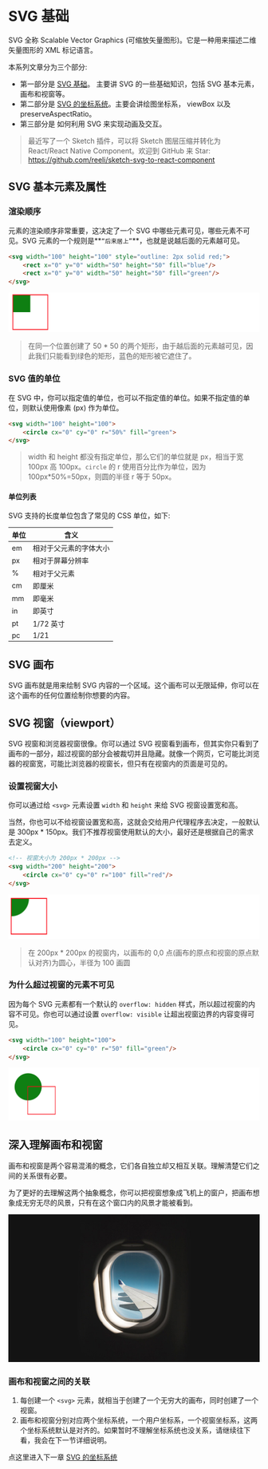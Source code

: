 # SVG 基础  

SVG 全称 Scalable Vector Graphics (可缩放矢量图形)。它是一种用来描述二维矢量图形的 XML 标记语言。

本系列文章分为三个部分:

- 第一部分是 [SVG 基础](https://segmentfault.com/a/1190000015652209)。 主要讲 SVG 的一些基础知识，包括 SVG 基本元素，画布和视窗等。
- 第二部分是 [SVG 的坐标系统](https://segmentfault.com/a/1190000015661109)。主要会讲绘图坐标系， viewBox 以及preserveAspectRatio。
- 第三部分是 如何利用 SVG 来实现动画及交互。

> 最近写了一个 Sketch 插件，可以将 Sketch 图层压缩并转化为 React/React Native Component。欢迎到 GitHub 来 Star: https://github.com/reeli/sketch-svg-to-react-component

## SVG 基本元素及属性

### 渲染顺序
元素的渲染顺序非常重要，这决定了一个 SVG 中哪些元素可见，哪些元素不可见。SVG 元素的一个规则是**`“后来居上”`**，也就是说越后面的元素越可见。

```html
<svg width="100" height="100" style="outline: 2px solid red;">
	<rect x="0" y="0" width="50" height="50" fill="blue"/>
	<rect x="0" y="0" width="50" height="50" fill="green"/>
</svg>
```

![](../assets/svg-learning/svg-1.png)

> 在同一个位置创建了 50 * 50 的两个矩形，由于越后面的元素越可见，因此我们只能看到绿色的矩形，蓝色的矩形被它遮住了。

### SVG 值的单位
在 SVG 中，你可以指定值的单位，也可以不指定值的单位。如果不指定值的单位，则默认使用像素 (px) 作为单位。

```html
<svg width="100" height="100">
	<circle cx="0" cy="0" r="50%" fill="green">
</svg>
```
> width 和 height 都没有指定单位，那么它们的单位就是 px，相当于宽 100px 高 100px。`circle` 的 r 使用百分比作为单位，因为 100px*50%=50px，则圆的半径 r 等于 50px。

#### 单位列表
SVG 支持的长度单位包含了常见的 CSS 单位，如下:

| 单位  | 含义 |
| ------------- | ------------- |
| em | 相对于父元素的字体大小 |
| px | 相对于屏幕分辨率 |
| %  | 相对于父元素 |
| cm | 即厘米 |
| mm | 即毫米 |
| in | 即英寸 |
| pt | 1/72 英寸 |
| pc | 1/21 | 

## SVG 画布
SVG 画布就是用来绘制 SVG 内容的一个区域。这个画布可以无限延伸，你可以在这个画布的任何位置绘制你想要的内容。

## SVG 视窗（viewport）

SVG 视窗和浏览器视窗很像。你可以通过 SVG 视窗看到画布，但其实你只看到了画布的一部分，超过视窗的部分会被裁切并且隐藏。就像一个网页，它可能比浏览器的视窗宽，可能比浏览器的视窗长，但只有在视窗内的页面是可见的。

### 设置视窗大小

你可以通过给 `<svg>` 元素设置 `width` 和 `height` 来给 SVG 视窗设置宽和高。

当然，你也可以不给视窗设置宽和高，这就会交给用户代理程序去决定，一般默认是 300px * 150px。我们不推荐视窗使用默认的大小，最好还是根据自己的需求去定义。

```html
<!-- 视窗大小为 200px * 200px -->
<svg width="200" height="200">
	<circle cx="0" cy="0" r="100" fill="red"/>
</svg>
```

![](../assets/svg-learning/svg-2.png)

> 在 200px * 200px 的视窗内，以画布的 0,0 点(画布的原点和视窗的原点默认对齐)为圆心，半径为 100 画圆

### 为什么超过视窗的元素不可见

因为每个 SVG 元素都有一个默认的 `overflow: hidden` 样式，所以超过视窗的内容不可见。你也可以通过设置 `overflow: visible` 让超出视窗边界的内容变得可见。

```html
<svg width="100" height="100">
	<circle cx="0" cy="0" r="50" fill="green"/>
</svg>
```
![](../assets/svg-learning/svg-3.png)

## 深入理解画布和视窗

画布和视窗是两个容易混淆的概念，它们各自独立却又相互关联。理解清楚它们之间的关系很有必要。

为了更好的去理解这两个抽象概念，你可以把视窗想象成飞机上的窗户，把画布想象成无穷无尽的风景，只有在这个窗口内的风景才能被看到。 

![](../assets/svg-learning/viewport.jpg)

### 画布和视窗之间的关联

1. 每创建一个 `<svg>` 元素，就相当于创建了一个无穷大的画布，同时创建了一个视窗。
2. 画布和视窗分别对应两个坐标系统，一个用户坐标系，一个视窗坐标系，这两个坐标系统默认是对齐的。如果暂时不理解坐标系统也没关系，请继续往下看，我会在下一节详细说明。

点这里进入下一章 [SVG 的坐标系统](https://segmentfault.com/a/1190000015661109)


  [1]: /img/bVbdP2S
  [2]: /img/bVbdP4m
  [3]: /img/bVbdP4n

